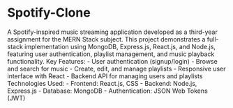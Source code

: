 # Spotify-Clone
 A Spotify-inspired music streaming application developed as a third-year assignment for the MERN Stack subject. This project demonstrates a full-stack implementation using MongoDB, Express.js, React.js, and Node.js, featuring user authentication, playlist management, and music playback functionality.    Key Features: - User authentication (signup/login) - Browse and search for music - Create, edit, and manage playlists - Responsive user interface with React - Backend API for managing users and playlists  Technologies Used: - Frontend: React.js, CSS - Backend: Node.js, Express.js - Database: MongoDB - Authentication: JSON Web Tokens (JWT)
